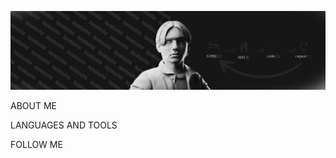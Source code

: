[![Header](https://github.com/hondocha/hondocha/blob/master/assets/previy.png)](https://vk.com/itishonda)

ABOUT ME

LANGUAGES AND TOOLS

FOLLOW ME